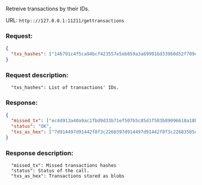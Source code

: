 Retreive transactions by their IDs.

URL: ```http:://127.0.0.1:11211/gettransactions```
### Request: 
```json
{
  "txs_hashes": ["146791c4f5ca94bcf423557e5eb859a3a69991bd33960d52f709d88bf5d1ac6d","ec4d913a40a9ac1fbd9d33b71ef507b5c85d1f503b89096618a18b08991b5171"]
}
```
### Request description: 
```
  "txs_hashes": List of transactions' IDs.

```
### Response: 
```json
{
  "missed_tx": ["ec4d913a40a9ac1fbd9d33b71ef507b5c85d1f503b89096618a18b08991b5171"],
  "status": "OK",
  "txs_as_hex": ["7d914497d91442f8f3c2268397d914497d91442f8f3c22683585eaa60b53757d49bf046a96269cef45c1bc9ff7300cc2f8f3c22683585eaa60b53757d49bf046a96269cef45c1bc9ff7300cc"]
}
```
### Response description: 
```
  "missed_tx": Missed transactions hashes
  "status": Status of the call.
  "txs_as_hex": Transactions stored as blobs

```
